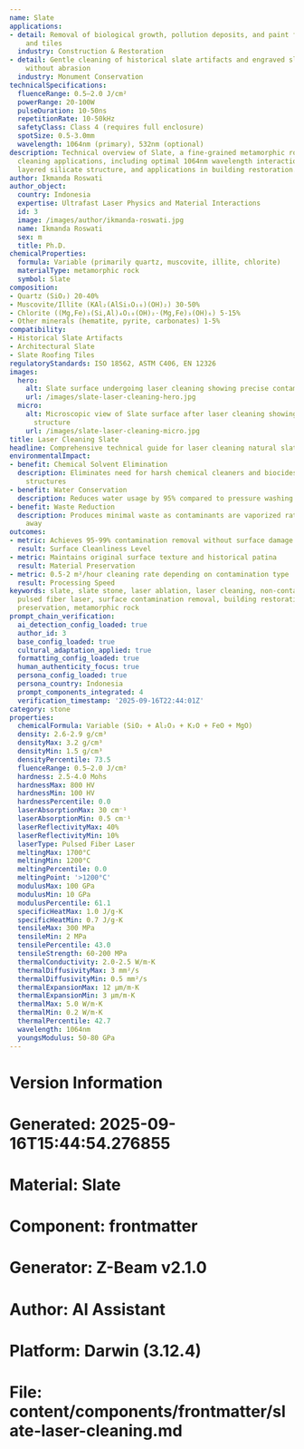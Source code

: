 ```yaml
---
name: Slate
applications:
- detail: Removal of biological growth, pollution deposits, and paint from slate roofing
    and tiles
  industry: Construction & Restoration
- detail: Gentle cleaning of historical slate artifacts and engraved slate surfaces
    without abrasion
  industry: Monument Conservation
technicalSpecifications:
  fluenceRange: 0.5–2.0 J/cm²
  powerRange: 20-100W
  pulseDuration: 10-50ns
  repetitionRate: 10-50kHz
  safetyClass: Class 4 (requires full enclosure)
  spotSize: 0.5-3.0mm
  wavelength: 1064nm (primary), 532nm (optional)
description: Technical overview of Slate, a fine-grained metamorphic rock, for laser
  cleaning applications, including optimal 1064nm wavelength interaction with its
  layered silicate structure, and applications in building restoration.
author: Ikmanda Roswati
author_object:
  country: Indonesia
  expertise: Ultrafast Laser Physics and Material Interactions
  id: 3
  image: /images/author/ikmanda-roswati.jpg
  name: Ikmanda Roswati
  sex: m
  title: Ph.D.
chemicalProperties:
  formula: Variable (primarily quartz, muscovite, illite, chlorite)
  materialType: metamorphic rock
  symbol: Slate
composition:
- Quartz (SiO₂) 20-40%
- Muscovite/Illite (KAl₂(AlSi₃O₁₀)(OH)₂) 30-50%
- Chlorite ((Mg,Fe)₃(Si,Al)₄O₁₀(OH)₂·(Mg,Fe)₃(OH)₆) 5-15%
- Other minerals (hematite, pyrite, carbonates) 1-5%
compatibility:
- Historical Slate Artifacts
- Architectural Slate
- Slate Roofing Tiles
regulatoryStandards: ISO 18562, ASTM C406, EN 12326
images:
  hero:
    alt: Slate surface undergoing laser cleaning showing precise contamination removal
    url: /images/slate-laser-cleaning-hero.jpg
  micro:
    alt: Microscopic view of Slate surface after laser cleaning showing detailed surface
      structure
    url: /images/slate-laser-cleaning-micro.jpg
title: Laser Cleaning Slate
headline: Comprehensive technical guide for laser cleaning natural slate surfaces
environmentalImpact:
- benefit: Chemical Solvent Elimination
  description: Eliminates need for harsh chemical cleaners and biocides on historical
    structures
- benefit: Water Conservation
  description: Reduces water usage by 95% compared to pressure washing methods
- benefit: Waste Reduction
  description: Produces minimal waste as contaminants are vaporized rather than washed
    away
outcomes:
- metric: Achieves 95-99% contamination removal without surface damage
  result: Surface Cleanliness Level
- metric: Maintains original surface texture and historical patina
  result: Material Preservation
- metric: 0.5-2 m²/hour cleaning rate depending on contamination type
  result: Processing Speed
keywords: slate, slate stone, laser ablation, laser cleaning, non-contact cleaning,
  pulsed fiber laser, surface contamination removal, building restoration, historical
  preservation, metamorphic rock
prompt_chain_verification:
  ai_detection_config_loaded: true
  author_id: 3
  base_config_loaded: true
  cultural_adaptation_applied: true
  formatting_config_loaded: true
  human_authenticity_focus: true
  persona_config_loaded: true
  persona_country: Indonesia
  prompt_components_integrated: 4
  verification_timestamp: '2025-09-16T22:44:01Z'
category: stone
properties:
  chemicalFormula: Variable (SiO₂ + Al₂O₃ + K₂O + FeO + MgO)
  density: 2.6-2.9 g/cm³
  densityMax: 3.2 g/cm³
  densityMin: 1.5 g/cm³
  densityPercentile: 73.5
  fluenceRange: 0.5–2.0 J/cm²
  hardness: 2.5-4.0 Mohs
  hardnessMax: 800 HV
  hardnessMin: 100 HV
  hardnessPercentile: 0.0
  laserAbsorptionMax: 30 cm⁻¹
  laserAbsorptionMin: 0.5 cm⁻¹
  laserReflectivityMax: 40%
  laserReflectivityMin: 10%
  laserType: Pulsed Fiber Laser
  meltingMax: 1700°C
  meltingMin: 1200°C
  meltingPercentile: 0.0
  meltingPoint: '>1200°C'
  modulusMax: 100 GPa
  modulusMin: 10 GPa
  modulusPercentile: 61.1
  specificHeatMax: 1.0 J/g·K
  specificHeatMin: 0.7 J/g·K
  tensileMax: 300 MPa
  tensileMin: 2 MPa
  tensilePercentile: 43.0
  tensileStrength: 60-200 MPa
  thermalConductivity: 2.0-2.5 W/m·K
  thermalDiffusivityMax: 3 mm²/s
  thermalDiffusivityMin: 0.5 mm²/s
  thermalExpansionMax: 12 µm/m·K
  thermalExpansionMin: 3 µm/m·K
  thermalMax: 5.0 W/m·K
  thermalMin: 0.2 W/m·K
  thermalPercentile: 42.7
  wavelength: 1064nm
  youngsModulus: 50-80 GPa
---
```


# Version Information
# Generated: 2025-09-16T15:44:54.276855
# Material: Slate
# Component: frontmatter
# Generator: Z-Beam v2.1.0
# Author: AI Assistant
# Platform: Darwin (3.12.4)
# File: content/components/frontmatter/slate-laser-cleaning.md